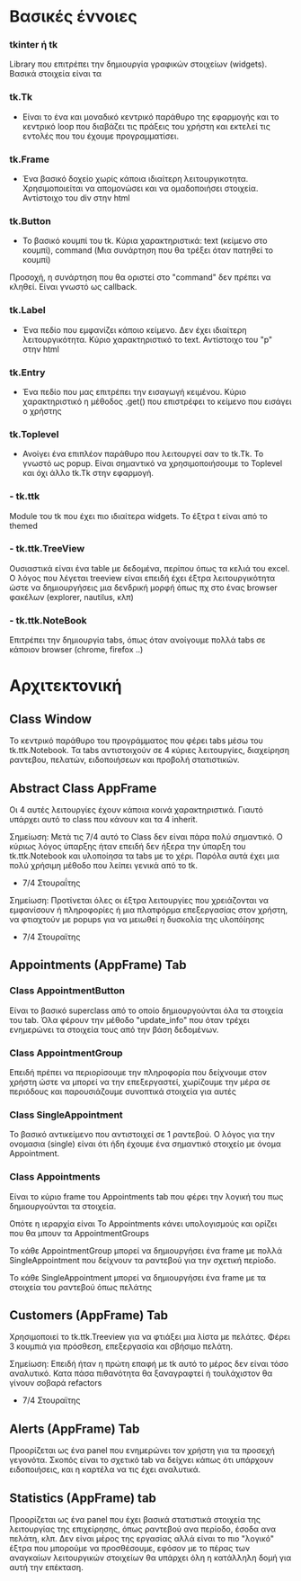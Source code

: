 # Βασικές έννοιες

### tkinter ή tk

Library που επιτρέπει την δημιουργία γραφικών στοιχείων (widgets).
Βασικά στοιχεία είναι τα

### tk.Tk
 - Είναι το ένα και μοναδικό κεντρικό παράθυρο της εφαρμογής και το κεντρικό loop που διαβάζει τις πράξεις του χρήστη και εκτελεί τις εντολές που του έχουμε προγραμματίσει.

### tk.Frame
 - Ένα βασικό δοχείο χωρίς κάποια ιδιαίτερη λειτουργικοτητα. Χρησιμοποιείται να απομονώσει και να ομαδοποιήσει στοιχεία. Αντίστοιχο του div στην html

### tk.Button
 - Το βασικό κουμπί του tk. Κύρια χαρακτηριστικά: text (κείμενο στο κουμπί), command (Μια συνάρτηση που θα τρέξει όταν πατηθεί το κουμπί)

Προσοχή, η συνάρτηση που θα οριστεί στο "command" δεν πρέπει να κληθεί. Είναι γνωστό ως callback.

### tk.Label
 - Ένα πεδίο που εμφανίζει κάποιο κείμενο. Δεν έχει ιδιαίτερη λειτουργικότητα. Κύριο χαρακτηριστικό το text. Αντίστοιχο του "p" στην html

### tk.Entry
 - Ένα πεδίο που μας επιτρέπει την εισαγωγή κειμένου. Κύριο χαρακτηριστικό η μέθοδος .get() που επιστρέφει το κείμενο που εισάγει ο χρήστης

### tk.Toplevel
 - Ανοίγει ένα επιπλέον παράθυρο που λειτουργεί σαν το tk.Tk. Το γνωστό ως popup. Είναι σημαντικό να χρησιμοποιήσουμε το Toplevel και όχι άλλο tk.Tk στην εφαρμογή.

### - tk.ttk
Module του tk που έχει πιο ιδιαίτερα widgets. Το έξτρα t είναι από το themed

### - tk.ttk.TreeView
Ουσιαστικά είναι ένα table με δεδομένα, περίπου όπως τα κελιά του excel. Ο λόγος που λέγεται treeview είναι επειδή έχει έξτρα λειτουργικότητα ώστε να δημιουργήσεις μια δενδρική μορφή όπως πχ στο ένας browser φακέλων (explorer, nautilus, κλπ)

### - tk.ttk.NoteBook
Επιτρέπει την δημιουργία tabs, όπως όταν ανοίγουμε πολλά tabs σε κάποιον browser (chrome, firefox ..)



# Αρχιτεκτονική

## Class Window

Το κεντρικό παράθυρο του προγράμματος που φέρει tabs μέσω του tk.ttk.Notebook. Τα tabs αντιστοιχούν σε 4 κύριες λειτουργίες, διαχείρηση ραντεβου, πελατών, ειδοποιήσεων και προβολή στατιστικών.

## Abstract Class AppFrame
Οι 4 αυτές λειτουργίες έχουν κάποια κοινά χαρακτηριστικά. Γιαυτό υπάρχει αυτό το class που κάνουν και τα 4 inherit. 

Σημείωση: Μετά τις 7/4 αυτό το Class δεν είναι πάρα πολύ σημαντικό. Ο κύριως λόγος ύπαρξης ήταν επειδή δεν ήξερα την ύπαρξη του tk.ttk.Notebook και υλοποίησα τα tabs με το χέρι. Παρόλα αυτά έχει μια πολύ χρήσιμη μέθοδο που λείπει γενικά από το tk. 
- 7/4 Στουραΐτης

Σημείωση: Προτίνεται όλες οι έξτρα λειτουργίες που χρειάζονται να εμφανίσουν ή πληροφορίες ή μια πλατφόρμα επεξεργασίας στον χρήστη, να φτιαχτούν με popups για να μειωθεί η δυσκολία της υλοπόίησης
- 7/4 Στουραϊτης

## Appointments (AppFrame) Tab

### Class AppointmentButton
Είναι το βασικό superclass από το οποίο δημιουργούνται όλα τα στοιχεία του tab. Όλα φέρουν την μέθοδο "update_info" που όταν τρέχει ενημερώνει τα στοιχεία τους από την βάση δεδομένων. 

### Class AppointmentGroup
Επειδή πρέπει να περιορίσουμε την πληροφορία που δείχνουμε στον χρήστη ώστε να μπορεί να την επεξεργαστεί, χωρίζουμε την μέρα σε περιόδους και παρουσιάζουμε συνοπτικά στοιχεία για αυτές

### Class SingleAppointment
Το βασικό αντικείμενο που αντιστοιχεί σε 1 ραντεβού. Ο λόγος για την ονομασια (single) είναι ότι ήδη έχουμε ένα σημαντικό στοιχείο με όνομα Appointment.

### Class Appointments
Είναι το κύριο frame του Appointments tab που φέρει την λογική του πως δημιουργούνται τα στοιχεία.

Οπότε η ιεραρχία είναι 
Το Appointments κάνει υπολογισμούς και ορίζει που θα μπουν τα AppointmentGroups

Το κάθε AppointmentGroup μπορεί να δημιουργήσει ένα frame με πολλά SingleAppointment που δείχνουν τα ραντεβού για την σχετική περίοδο.

Το κάθε SingleAppointment μπορεί να δημιουργήσει ένα frame με τα στοιχεία του ραντεβού όπως πελάτης 

## Customers (AppFrame) Tab
Χρησιμοποιεί το tk.ttk.Treeview για να φτιάξει μια λίστα με πελάτες. Φέρει 3 κουμπιά για πρόσθεση, επεξεργασία και σβήσιμο πελάτη.

Σημείωση: Επειδή ήταν η πρώτη επαφή με tk αυτό το μέρος δεν είναι τόσο αναλυτικό. Κατα πάσα πιθανότητα θα ξαναγραφτεί ή τουλάχιστον θα γίνουν σοβαρά refactors
- 7/4 Στουραϊτης

## Alerts (AppFrame) Tab
Προορίζεται ως ένα panel που ενημερώνει τον χρήστη για τα προσεχή γεγονότα. Σκοπός είναι το σχετικό tab να δείχνει κάπως ότι υπάρχουν ειδοποιήσεις, και η καρτέλα να τις έχει αναλυτικά.

## Statistics (AppFrame) tab
Προορίζεται ως ένα panel που έχει βασικά στατιστικά στοιχεία της λειτουργίας της επιχείρησης, όπως ραντεβού ανα περίοδο, έσοδα ανα πελάτη, κλπ. Δεν είναι μέρος της εργασίας αλλά είναι το πιο "λογικό" έξτρα που μπορούμε να προσθέσουμε, εφόσον με το πέρας των αναγκαίων λειτουργικών στοιχείων θα υπάρχει όλη η κατάλληλη δομή για αυτή την επέκταση. 

